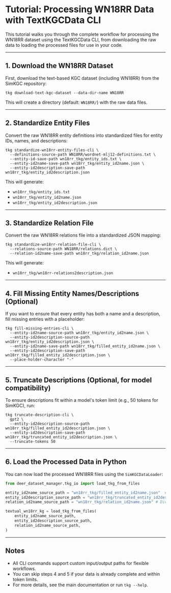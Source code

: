 # Tutorial: Processing WN18RR Data with TextKGCData CLI

This tutorial walks you through the complete workflow for processing the WN18RR dataset using the TextKGCData CLI, from downloading the raw data to loading the processed files for use in your code.

---

## 1. Download the WN18RR Dataset

First, download the text-based KGC dataset (including WN18RR) from the SimKGC repository:

```shell {.copy}
tkg download-text-kgc-dataset --data-dir-name WN18RR
```

This will create a directory (default: `WN18RR/`) with the raw data files.

---

## 2. Standardize Entity Files

Convert the raw WN18RR entity definitions into standardized files for entity IDs, names, and descriptions:

```shell {.copy}
tkg standardize-wn18rr-entity-files-cli \
  --definitions-source-path WN18RR/wordnet-mlj12-definitions.txt \
  --entity-id-save-path wn18rr_tkg/entity_ids.txt \
  --entity-id2name-save-path wn18rr_tkg/entity_id2name.json \
  --entity-id2description-save-path wn18rr_tkg/entity_id2description.json
```

This will generate:
- `wn18rr_tkg/entity_ids.txt`
- `wn18rr_tkg/entity_id2name.json`
- `wn18rr_tkg/entity_id2description.json`

---

## 3. Standardize Relation File

Convert the raw WN18RR relations file into a standardized JSON mapping:

```shell {.copy}
tkg standardize-wn18rr-relation-file-cli \
  --relations-source-path WN18RR/relations.dict \
  --relation-id2name-save-path wn18rr_tkg/relation_id2name.json
```

This will generate:
- `wn18rr_tkg/wn18rr-relations2description.json`

---

## 4. Fill Missing Entity Names/Descriptions (Optional)

If you want to ensure that every entity has both a name and a description, fill missing entries with a placeholder:

```shell {.copy}
tkg fill-missing-entries-cli \
  --entity-id2name-source-path wn18rr_tkg/entity_id2name.json \
  --entity-id2description-source-path wn18rr_tkg/entity_id2description.json \
  --entity-id2name-save-path wn18rr_tkg/filled_entity_id2name.json \
  --entity-id2description-save-path wn18rr_tkg/filled_entity_id2description.json \
  --place-holder-character "-"
```

---

## 5. Truncate Descriptions (Optional, for model compatibility)

To ensure descriptions fit within a model's token limit (e.g., 50 tokens for SimKGC), run:

```shell {.copy}
tkg truncate-description-cli \
  gpt2 \
  --entity-id2description-source-path wn18rr_tkg/filled_entity_id2description.json \
  --entity-id2description-save-path wn18rr_tkg/truncated_entity_id2description.json \
  --truncate-tokens 50
```

---

## 6. Load the Processed Data in Python

You can now load the processed WN18RR files using the `SimKGCDataLoader`:

```python {.copy}
from deer_dataset_manager.tkg_io import load_tkg_from_files

entity_id2name_source_path = "wn18rr_tkg/filled_entity_id2name.json"  # Dict[str, str]
entity_id2description_source_path = "wn18rr_tkg/truncated_entity_id2description.json" # Dict[str, str]
relation_id2name_source_path = "wn18rr_tkg/relation_id2name.json" # Dict[str, str]

textual_wn18rr_kg = load_tkg_from_files(
    entity_id2name_source_path,
    entity_id2description_source_path,
    relation_id2name_source_path,
)
```

---

## Notes
- All CLI commands support custom input/output paths for flexible workflows.
- You can skip steps 4 and 5 if your data is already complete and within token limits.
- For more details, see the main documentation or run `tkg --help`.
